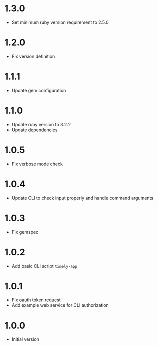 # 1.3.0

* Set minimum ruby version requirement to 2.5.0

# 1.2.0

* Fix version definition

# 1.1.1

* Update gem configuration

# 1.1.0

* Update ruby version to 3.2.2
* Update dependencies

# 1.0.5

* Fix verbose mode check

# 1.0.4

* Update CLI to check input properly and handle command arguments

# 1.0.3

* Fix gemspec

# 1.0.2

* Add basic CLI script `timely-app`

# 1.0.1

* Fix oauth token request
* Add example web service for CLI authorization

# 1.0.0

* Initial version
